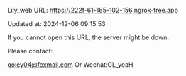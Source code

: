 Lily_web URL: https://222f-61-165-102-156.ngrok-free.app

Updated at: 2024-12-06 09:15:53

If you cannot open this URL, the server might be down.

Please contact: 

goley04@foxmail.com Or Wechat:GL_yeaH